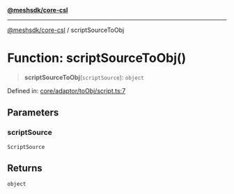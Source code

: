 [**@meshsdk/core-csl**](../README.md)

***

[@meshsdk/core-csl](../globals.md) / scriptSourceToObj

# Function: scriptSourceToObj()

> **scriptSourceToObj**(`scriptSource`): `object`

Defined in: [core/adaptor/toObj/script.ts:7](https://github.com/MeshJS/mesh/blob/1abde1553cbd7cf2cf4e40197fc0de9e4a7d0f49/packages/mesh-core-csl/src/core/adaptor/toObj/script.ts#L7)

## Parameters

### scriptSource

`ScriptSource`

## Returns

`object`
